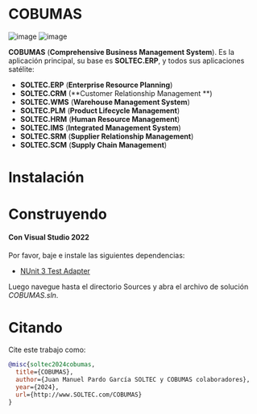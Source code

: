 # COBUMAS

![image](https://img.shields.io/badge/license-GPL-3.svg)
![image](https://img.shields.io/badge/license-LGPL-3.svg)

**COBUMAS** (**Comprehensive Business Management System**). Es la aplicación principal, su base es **SOLTEC.ERP**, y todos sus aplicaciones satélite:

- **SOLTEC.ERP** (**Enterprise Resource Planning**)
- **SOLTEC.CRM** (**Customer Relationship Management **)
- **SOLTEC.WMS** (**Warehouse Management System**)
- **SOLTEC.PLM** (**Product Lifecycle Management**)
- **SOLTEC.HRM** (**Human Resource Management**)
- **SOLTEC.IMS** (**Integrated Management System**)
- **SOLTEC.SRM** (**Supplier Relationship Management**)
- **SOLTEC.SCM** (**Supply Chain Management**)

# Instalación

# Construyendo

#### Con Visual Studio 2022

Por favor, baje e instale las siguientes dependencias:

- [NUnit 3 Test Adapter](https://marketplace.visualstudio.com/items?itemName=NUnitDevelopers.NUnit3TestAdapter)

Luego navegue hasta el directorio Sources y abra el archivo de solución *COBUMAS.sln*.

# Citando

Cite este trabajo como:

```bibtex
@misc{soltec2024cobumas,
  title={COBUMAS},
  author={Juan Manuel Pardo García SOLTEC y COBUMAS colaboradores},
  year={2024},
  url={http://www.SOLTEC.com/COBUMAS}
}
```

